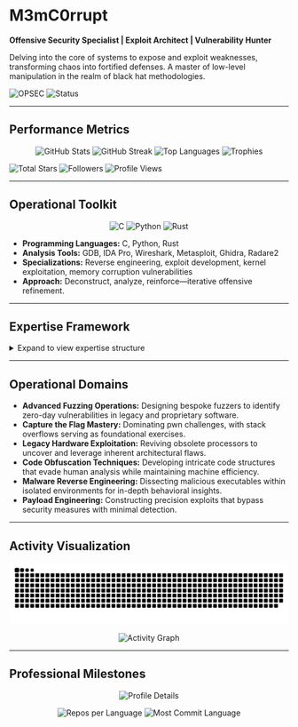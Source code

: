 # M3mC0rrupt

**Offensive Security Specialist | Exploit Architect | Vulnerability Hunter**

Delving into the core of systems to expose and exploit weaknesses, transforming chaos into fortified defenses. A master of low-level manipulation in the realm of black hat methodologies.

![OPSEC](https://img.shields.io/badge/OPSEC-Priority%201-critical?style=for-the-badge&logo=lock&color=black)
![Status](https://img.shields.io/badge/Status-Operating%20in%20Shadows-0a0a0a?style=for-the-badge&logo=ghost&color=red)

---

## Performance Metrics

<div align="center">

<img src="https://github-readme-stats.vercel.app/api?username=M3mC0rrupt&show_icons=true&theme=radical&hide=prs,issues&count_private=true&border_radius=10" alt="GitHub Stats" height="180"/>
<img src="https://github-readme-streak-stats.herokuapp.com/?user=M3mC0rrupt&theme=radical&hide_border=true&border_radius=10" alt="GitHub Streak" height="180"/>

<img src="https://github-readme-stats.vercel.app/api/top-langs/?username=M3mC0rrupt&layout=compact&theme=radical&hide=html,css&border_radius=10" alt="Top Languages" height="130"/>
<img src="https://github-profile-trophy.vercel.app/?username=M3mC0rrupt&theme=radical&no-frame=true&margin-w=15&column=7" alt="Trophies" height="130"/>

</div>

![Total Stars](https://img.shields.io/github/stars/M3mC0rrupt?label=Total%20Stars&style=social&color=red)
![Followers](https://img.shields.io/github/followers/M3mC0rrupt?label=Followers&style=social&color=black)
![Profile Views](https://komarev.com/ghpvc/?username=M3mC0rrupt&color=ff0000&style=flat-square&label=Profile+Views)

---

## Operational Toolkit

<p align="center">
  <img src="https://skillicons.dev/icons?i=c&theme=dark" alt="C" width="50" height="50"/>
  <img src="https://skillicons.dev/icons?i=python&theme=dark" alt="Python" width="50" height="50"/>
  <img src="https://skillicons.dev/icons?i=rust&theme=dark" alt="Rust" width="50" height="50"/>
</p>

- **Programming Languages:** C, Python, Rust
- **Analysis Tools:** GDB, IDA Pro, Wireshark, Metasploit, Ghidra, Radare2
- **Specializations:** Reverse engineering, exploit development, kernel exploitation, memory corruption vulnerabilities
- **Approach:** Deconstruct, analyze, reinforce—iterative offensive refinement.

---

## Expertise Framework

<details>
<summary>Expand to view expertise structure</summary>

<!--
GitHub does NOT natively render mermaid diagrams in Markdown. 
Below is a text-based representation for compatibility.
-->

**Core Competencies**
- **Offensive Security**
  - Reverse Engineering
  - Exploit Development
  - Kernel Exploitation
  - Memory Corruption
  - Malware Analysis
  - Fuzzing Techniques
  - Operational Security
- **Analysis Tools**
  - GDB, IDA Pro, Wireshark, Metasploit, Ghidra, Radare2
- **Languages**
  - C, Python, Rust
- **Operational Domains**
  - Capture the Flag Challenges
  - Legacy Hardware Exploitation
  - Code Obfuscation
  - Automated Penetration Testing

</details>

---

## Operational Domains

- **Advanced Fuzzing Operations:** Designing bespoke fuzzers to identify zero-day vulnerabilities in legacy and proprietary software.
- **Capture the Flag Mastery:** Dominating pwn challenges, with stack overflows serving as foundational exercises.
- **Legacy Hardware Exploitation:** Reviving obsolete processors to uncover and leverage inherent architectural flaws.
- **Code Obfuscation Techniques:** Developing intricate code structures that evade human analysis while maintaining machine efficiency.
- **Malware Reverse Engineering:** Dissecting malicious executables within isolated environments for in-depth behavioral insights.
- **Payload Engineering:** Constructing precision exploits that bypass security measures with minimal detection.

---

## Activity Visualization

<p align="center">
  <img src="https://raw.githubusercontent.com/Platane/snk/output/github-contribution-grid-snake-dark.svg" alt="Contribution Visualization">
</p>
<p align="center">
  <img src="https://github-readme-activity-graph.vercel.app/graph?username=M3mC0rrupt&theme=radical&hide_border=true&area=true&color=ff0000&line=000000&point=ffffff" alt="Activity Graph">
</p>

---

## Professional Milestones

<p align="center">
  <img src="https://github-profile-summary-cards.vercel.app/api/cards/profile-details?username=M3mC0rrupt&theme=radical" alt="Profile Details">
</p>
<p align="center">
  <img src="https://github-profile-summary-cards.vercel.app/api/cards/repos-per-language?username=M3mC0rrupt&theme=radical" alt="Repos per Language">
  <img src="https://github-profile-summary-cards.vercel.app/api/cards/most-commit-language?username=M3mC0rrupt&theme=radical" alt="Most Commit Language">
</p>

